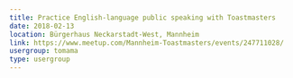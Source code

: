 ```yaml
---
title: Practice English-language public speaking with Toastmasters
date: 2018-02-13
location: Bürgerhaus Neckarstadt-West, Mannheim
link: https://www.meetup.com/Mannheim-Toastmasters/events/247711028/
usergroup: tomama
type: usergroup
---
```

